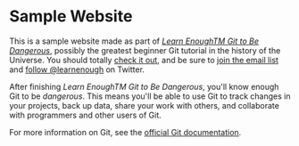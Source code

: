  # Sample Website

 This is a sample website made as part of
 [*Learn EnoughTM Git to Be Dangerous*](http://learnenough.com/git-tutorial),
 possibly the greatest beginner Git tutorial in the history of the Universe.
 You should totally [check it out](http://learnenough.com/git-tutorial),
 and be sure to [join the email list](http://learnenough.com/#email_list) and
 [follow @learnenough](http://twitter.com/learnenough) on Twitter.

After finishing *Learn EnoughTM Git to Be Dangerous*, you'll know enough Git to be
 *dangerous*. This means         you'll be able to use Git to track changes in your projects,
 back up data, share your work with others, and collaborate with programmers and
 other users of Git.

 For more information on Git, see the
[official Git documentation](https://git-scm.com/).
